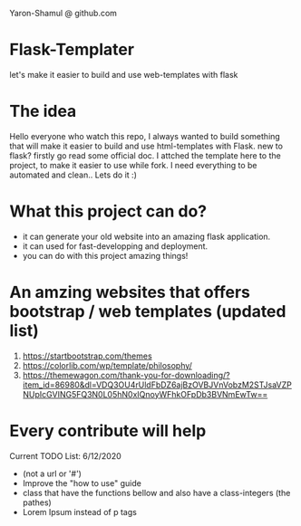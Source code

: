  Yaron-Shamul @ github.com

# Flask-Templater
let's make it easier to build and use web-templates with flask 


 # The idea
 Hello everyone who watch this repo, I always wanted to build something that will
 make it easier to build and use html-templates with Flask. 
 new to flask? firstly go read some official doc.
 I attched the template here to the project, to make it easier to use while fork.
 I need everything to be automated and clean.. Lets do it :)

# What this project can do?
- it can generate your old website into an amazing flask application.
- it can used for fast-developping and deployment.
- you can do with this project amazing things!

 # An amzing websites that offers bootstrap / web templates (updated list)
1. https://startbootstrap.com/themes
2. https://colorlib.com/wp/template/philosophy/
3. https://themewagon.com/thank-you-for-downloading/?item_id=86980&dl=VDQ3OU4rUldFbDZ6ajBzOVBJVnVobzM2STJsaVZPNUpIcGVING5FQ3N0L05hN0xIQnoyWFhkOFpDb3BVNmEwTw==

# Every contribute will help 
 Current TODO List: 6/12/2020
 - (not a url or '#')
 - Improve the "how to use" guide
 - class that have the functions bellow and also have a class-integers (the pathes)
 - Lorem Ipsum instead of p tags
 
